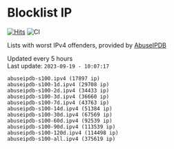 # Blocklist IP

[![Hits](https://hits.seeyoufarm.com/api/count/incr/badge.svg?url=https%3A%2F%2Fgithub.com%2Fborestad%2Fblocklist-ip%2F&count_bg=%2379C83D&title_bg=%23555555&icon=&icon_color=%23E7E7E7&title=hits&edge_flat=false)](https://hits.seeyoufarm.com)  ![CI](https://img.shields.io/github/workflow/status/borestad/blocklist-ip/CI?style=flat-square)

Lists with worst IPv4 offenders, provided by [AbuseIPDB](https://www.abuseipdb.com/)

<!-- FOOTER-PLACEHOLDER -->
Updated every 5 hours<br>
Last update: `2023-09-19 - 10:07:17`
```
abuseipdb-s100.ipv4 (17897 ip)
abuseipdb-s100-1d.ipv4 (29708 ip)
abuseipdb-s100-2d.ipv4 (34433 ip)
abuseipdb-s100-3d.ipv4 (36660 ip)
abuseipdb-s100-7d.ipv4 (43763 ip)
abuseipdb-s100-14d.ipv4 (51384 ip)
abuseipdb-s100-30d.ipv4 (67569 ip)
abuseipdb-s100-60d.ipv4 (92539 ip)
abuseipdb-s100-90d.ipv4 (113539 ip)
abuseipdb-s100-120d.ipv4 (114498 ip)
abuseipdb-s100-all.ipv4 (375619 ip)
```
